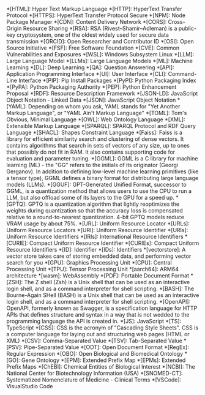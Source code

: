 *[HTML]: Hyper Text Markup Language
*[HTTP]: HyperText Transfer Protocol
*[HTTPS]: HyperText Transfer Protocol Secure
*[NPM]: Node Package Manager
*[CDN]: Content Delivery Network
*[CORS]: Cross-Origin Resource Sharing
*[RSA]: RSA (Rivest–Shamir–Adleman) is a public-key cryptosystem, one of the oldest widely used for secure data transmission
*[ORCID]: Open Researcher and Contributor ID
*[OSI]: Open Source Initiative
*[FSF]: Free Software Foundation
*[CVE]: Common Vulnerabilities and Exposures
*[WSL]: Windows Subsystem Linux
*[LLM]: Large Language Model
*[LLMs]: Large Language Models
*[ML]: Machine Learning
*[DL]: Deep Learning
*[QA]: Question Answering
*[API]: Application Programming Interface
*[UI]: User Interface
*[CLI]: Command-Line Interface
*[PIP]: Pip Install Packages
*[PyPI]: Python Packaging Index
*[PyPA]: Python Packaging Authority
*[PEP]: Python Enhancement Proposal
*[RDF]: Resource Description Framework
*[JSON-LD]: JavaScript Object Notation - Linked Data
*[JSON]: JavaScript Object Notation
*[YAML]: Depending on whom you ask, YAML stands for "Yet Another Markup Language", or "YAML Ain't Markup Language"
*[TOML]: Tom's Obvious, Minimal Language
*[OWL]: Web Ontology Language
*[XML]: Extensible Markup Language
*[SPARQL]: SPARQL Protocol and RDF Query Language
*[SHACL]: Shapes Constraint Language
*[Faiss]: Faiss is a library for efficient similarity search and clustering of dense vectors. It contains algorithms that search in sets of vectors of any size, up to ones that possibly do not fit in RAM. It also contains supporting code for evaluation and parameter tuning.
*[GGML]: GGML is a C library for machine learning (ML) - the "GG" refers to the initials of its originator (Georgi Gerganov). In addition to defining low-level machine learning primitives (like a tensor type), GGML defines a binary format for distributing large language models (LLMs).
*[GGUF]: GPT-Generated Unified Format, successor to GGML, is a quantization method that allows users to use the CPU to run a LLM, but also offload some of its layers to the GPU for a speed up.
*[GPTQ]: GPTQ is a quantization algorithm that lightly reoptimizes the weights during quantization so that the accuracy loss is compensated relative to a round-to-nearest quantization. 4-bit GPTQ models reduce VRAM usage by about 75%.
*[URL]: Uniform Resource Locator
*[URLs]: Uniform Resource Locators
*[URI]: Uniform Resource Identifier
*[URIs]: Uniform Resource Identifiers
*[IRIs]: International Resource Identifiers
*[CURIE]: Compact Uniform Resource Identifier
*[CURIEs]: Compact Uniform Resource Identifiers
*[ID]: Identifier
*[IDs]: Identifiers
*[vectorstore]: A vector store takes care of storing embedded data, and performing vector search for you
*[GPU]: Graphics Processing Unit
*[CPU]: Central Processing Unit
*[TPU]: Tensor Processing Unit
*[aarch64]: ARM64 architecture
*[wasm]: WebAssembly
*[PDF]: Portable Document Format
*[ZSH]: The Z shell (Zsh) is a Unix shell that can be used as an interactive login shell, and as a command interpreter for shell scripting.
*[BASH]: The Bourne-Again SHell (BASH) is a Unix shell that can be used as an interactive login shell, and as a command interpreter for shell scripting.
*[OpenAPI]: OpenAPI, formerly known as Swagger, is a specification language for HTTP APIs that defines structure and syntax in a way that is not wedded to the programming language the API is created in.
*[JS]: JavaScript
*[TS]: TypeScript
*[CSS]: CSS is the acronym of "Cascading Style Sheets". CSS is a computer language for laying out and structuring web pages (HTML or XML)
*[CSV]: Comma-Separated Value
*[TSV]: Tab-Separated Value
*[PSV]: Pipe-Separated Value
*[ODT]: Open Document Format
*[RegEx]: Regular Expression
*[OBO]: Open Biological and Biomedical Ontology
*[GO]: Gene Ontology
*[EPM]: Extended Prefix Map
*[EPMs]: Extended Prefix Maps
*[ChEBI]: Chemical Entities of Biological Interest
*[NCBI]: The National Center for Biotechnology Information (USA)
*[SNOMED-CT]: Systematized Nomenclature of Medicine - Clinical Terms
*[VSCode]: VisualStudio Code
